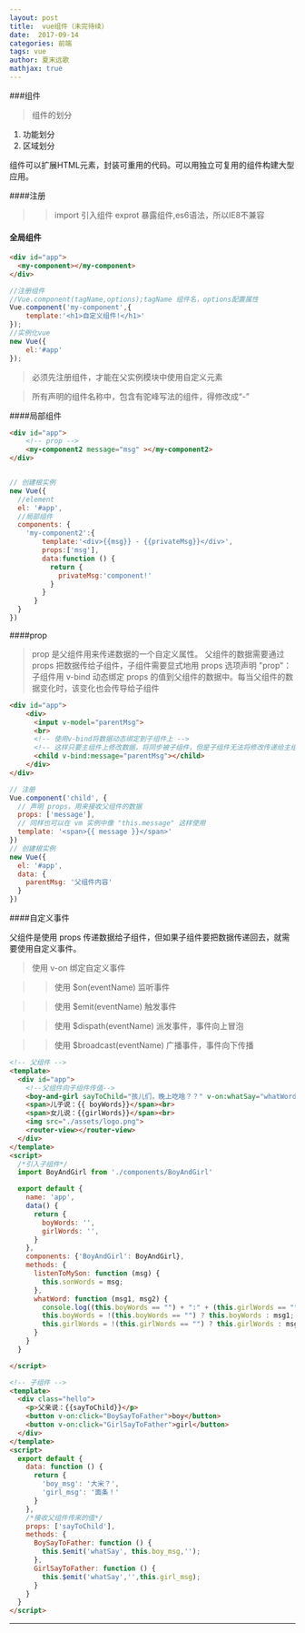 ```yaml
---
layout: post
title:  vue组件（未完待续）
date:  2017-09-14
categories: 前端
tags: vue
author: 夏末远歌
mathjax: true
---
```




###组件
>组件的划分
1. 功能划分
2. 区域划分

组件可以扩展HTML元素，封装可重用的代码。可以用独立可复用的组件构建大型应用。

<!--more-->

####注册

>>import 引入组件 exprot 暴露组件,es6语法，所以IE8不兼容

#### 全局组件

```html
<div id="app">
  <my-component></my-component>
</div>
```
```javascript
//注册组件
//Vue.component(tagName,options);tagName 组件名，options配置属性
Vue.component('my-component',{
    template:'<h1>自定义组件!</h1>'
});
//实例化vue
new Vue({
    el:'#app'
});
```


>必须先注册组件，才能在父实例模块中使用自定义元素

>所有声明的组件名称中，包含有驼峰写法的组件，得修改成“-”



####局部组件



```html
<div id="app">
    <!-- prop -->
    <my-component2 message="msg" ></my-component2>
</div>
```

```javascript

// 创建根实例
new Vue({
  //element
  el: '#app',
  //局部组件
  components: {
    'my-component2':{
        template:'<div>{{msg}} - {{privateMsg}}</div>',
        props:['msg'],
        data:function () {
          return {
            privateMsg:'component!'
          }
        }
      }
  }
})
```


####prop

>prop 是父组件用来传递数据的一个自定义属性。
父组件的数据需要通过 props 把数据传给子组件，子组件需要显式地用 props 选项声明 "prop"：
>子组件用 v-bind 动态绑定 props 的值到父组件的数据中。每当父组件的数据变化时，该变化也会传导给子组件

```html
<div id="app">
    <div>
      <input v-model="parentMsg">
      <br>
      <!-- 使用v-bind将数据动态绑定到子组件上 -->
      <!-- 这样只要主组件上修改数据，将同步被子组件，但是子组件无法将修改传递给主组件改改数据 -->
      <child v-bind:message="parentMsg"></child>
    </div>
</div>
```

```javascript
// 注册
Vue.component('child', {
  // 声明 props，用来接收父组件的数据
  props: ['message'],
  // 同样也可以在 vm 实例中像 "this.message" 这样使用
  template: '<span>{{ message }}</span>'
})
// 创建根实例
new Vue({
  el: '#app',
  data: {
    parentMsg: '父组件内容'
  }
})
```

####自定义事件

父组件是使用 props 传递数据给子组件，但如果子组件要把数据传递回去，就需要使用自定义事件。

>使用 v-on 绑定自定义事件

>>使用 $on(eventName) 监听事件

>>使用 $emit(eventName) 触发事件

>>使用 $dispath(eventName) 派发事件，事件向上冒泡

>>使用 $broadcast(eventName) 广播事件，事件向下传播


```html
<!-- 父组件 -->
<template>
  <div id="app">
    <!--父组件向子组件传值-->
    <boy-and-girl sayToChild="孩儿们，晚上吃啥？？" v-on:whatSay="whatWord"></boy-and-girl>
    <span>儿子说：{{ boyWords}}</span><br>
    <span>女儿说：{{girlWords}}</span><br>
    <img src="./assets/logo.png">
    <router-view></router-view>
  </div>
</template>
<script>
  /*引入子组件*/
  import BoyAndGirl from './components/BoyAndGirl'

  export default {
    name: 'app',
    data() {
      return {
        boyWords: '',
        girlWords: '',
      }
    },
    components: {'BoyAndGirl': BoyAndGirl},
    methods: {
      listenToMySon: function (msg) {
        this.sonWords = msg;
      },
      whatWord: function (msg1, msg2) {
        console.log((this.boyWords == "") + ":" + (this.girlWords == ""));
        this.boyWords = !(this.boyWords == "") ? this.boyWords : msg1;
        this.girlWords = !(this.girlWords == "") ? this.girlWords : msg2;
      }
    }
  }

</script>

```

```html
<!-- 子组件 -->
<template>
  <div class="hello">
    <p>父亲说：{{sayToChild}}</p>
    <button v-on:click="BoySayToFather">boy</button>
    <button v-on:click="GirlSayToFather">girl</button>
  </div>
</template>
<script>
  export default {
    data: function () {
      return {
        'boy_msg': '大米？',
        'girl_msg': '面条！'
      }
    },
    /*接收父组件传来的值*/
    props: ['sayToChild'],
    methods: {
      BoySayToFather: function () {
        this.$emit('whatSay', this.boy_msg,'');
      },
      GirlSayToFather: function () {
        this.$emit('whatSay','',this.girl_msg);
      }
    }
  }
</script>
```



------------------------------------------------------------

<script async src="//jsfiddle.net/xihalele123/rwzf2xus/1/embed/js,html,result/dark/"></script>